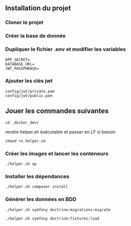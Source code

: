 ##  **Installation du projet**
### **Cloner le projet**

### **Créer la base de donnée**

### **Dupliquer le fichier .env et modifier les variables**
```
APP_SECRET=
DATABASE_URL=
JWT_PASSPHRASE=
```

### **Ajouter les clés jwt**
```
config/jwt/private.pem
config/jwt/public.pem
```

##  **Jouer les commandes suivantes**
```
cd _docker_dev/
```

rendre helper.sh éxécutable et passer en LF si besoin

```
chmod +x helper.sh
```

### **Créer les images et lancer les conteneurs**
```
./helper.sh up
```

### **Installer les dépendances**
```
./helper.sh composer install
```

### **Générer les données en BDD**
```
./helper.sh symfony doctrine:migrations:migrate
```
```
./helper.sh symfony doctrine:fixtures:load
```
